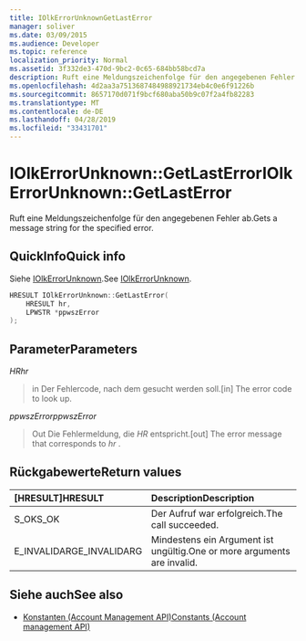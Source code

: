```yaml
---
title: IOlkErrorUnknownGetLastError
manager: soliver
ms.date: 03/09/2015
ms.audience: Developer
ms.topic: reference
localization_priority: Normal
ms.assetid: 3f332de3-470d-9bc2-0c65-684bb58bcd7a
description: Ruft eine Meldungszeichenfolge für den angegebenen Fehler ab.
ms.openlocfilehash: 4d2aa3a7513687484988921734eb4c0e6f91226b
ms.sourcegitcommit: 8657170d071f9bcf680aba50b9c07f2a4fb82283
ms.translationtype: MT
ms.contentlocale: de-DE
ms.lasthandoff: 04/28/2019
ms.locfileid: "33431701"
---
```

# <a name="iolkerrorunknowngetlasterror"></a><span data-ttu-id="6000c-103">IOlkErrorUnknown::GetLastError</span><span class="sxs-lookup"><span data-stu-id="6000c-103">IOlkErrorUnknown::GetLastError</span></span>

<span data-ttu-id="6000c-104">Ruft eine Meldungszeichenfolge für den angegebenen Fehler ab.</span><span class="sxs-lookup"><span data-stu-id="6000c-104">Gets a message string for the specified error.</span></span> 
  
## <a name="quick-info"></a><span data-ttu-id="6000c-105">QuickInfo</span><span class="sxs-lookup"><span data-stu-id="6000c-105">Quick info</span></span>

<span data-ttu-id="6000c-106">Siehe [IOlkErrorUnknown](iolkerrorunknown.md).</span><span class="sxs-lookup"><span data-stu-id="6000c-106">See [IOlkErrorUnknown](iolkerrorunknown.md).</span></span>
  
```cpp
HRESULT IOlkErrorUnknown::GetLastError(  
    HRESULT hr, 
    LPWSTR *ppwszError 
); 

```

## <a name="parameters"></a><span data-ttu-id="6000c-107">Parameter</span><span class="sxs-lookup"><span data-stu-id="6000c-107">Parameters</span></span>

<span data-ttu-id="6000c-108">_HR_</span><span class="sxs-lookup"><span data-stu-id="6000c-108">_hr_</span></span>
  
> <span data-ttu-id="6000c-109">in Der Fehlercode, nach dem gesucht werden soll.</span><span class="sxs-lookup"><span data-stu-id="6000c-109">[in] The error code to look up.</span></span>
    
<span data-ttu-id="6000c-110">_ppwszError_</span><span class="sxs-lookup"><span data-stu-id="6000c-110">_ppwszError_</span></span>
  
> <span data-ttu-id="6000c-111">Out Die Fehlermeldung, die *HR* entspricht.</span><span class="sxs-lookup"><span data-stu-id="6000c-111">[out] The error message that corresponds to  *hr*  .</span></span> 
    
## <a name="return-values"></a><span data-ttu-id="6000c-112">Rückgabewerte</span><span class="sxs-lookup"><span data-stu-id="6000c-112">Return values</span></span>

|<span data-ttu-id="6000c-113">**[HRESULT]**</span><span class="sxs-lookup"><span data-stu-id="6000c-113">**HRESULT**</span></span>|<span data-ttu-id="6000c-114">**Description**</span><span class="sxs-lookup"><span data-stu-id="6000c-114">**Description**</span></span>|
|:-----|:-----|
|<span data-ttu-id="6000c-115">S_OK</span><span class="sxs-lookup"><span data-stu-id="6000c-115">S_OK</span></span>  <br/> |<span data-ttu-id="6000c-116">Der Aufruf war erfolgreich.</span><span class="sxs-lookup"><span data-stu-id="6000c-116">The call succeeded.</span></span>  <br/> |
|<span data-ttu-id="6000c-117">E_INVALIDARG</span><span class="sxs-lookup"><span data-stu-id="6000c-117">E_INVALIDARG</span></span>  <br/> |<span data-ttu-id="6000c-118">Mindestens ein Argument ist ungültig.</span><span class="sxs-lookup"><span data-stu-id="6000c-118">One or more arguments are invalid.</span></span>  <br/> |
   
## <a name="see-also"></a><span data-ttu-id="6000c-119">Siehe auch</span><span class="sxs-lookup"><span data-stu-id="6000c-119">See also</span></span>

- [<span data-ttu-id="6000c-120">Konstanten (Account Management API)</span><span class="sxs-lookup"><span data-stu-id="6000c-120">Constants (Account management API)</span></span>](constants-account-management-api.md)

